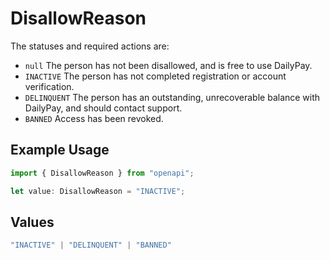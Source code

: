 # DisallowReason

The statuses and required actions are:
- `null` The person has not been disallowed, and is free to use DailyPay.
- `INACTIVE` The person has not completed registration or account verification.
- `DELINQUENT` The person has an outstanding, unrecoverable balance with DailyPay, and should contact support.
- `BANNED` Access has been revoked.


## Example Usage

```typescript
import { DisallowReason } from "openapi";

let value: DisallowReason = "INACTIVE";
```

## Values

```typescript
"INACTIVE" | "DELINQUENT" | "BANNED"
```